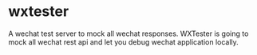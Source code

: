 # wxtester
A wechat test server to mock all wechat responses. WXTester is going to mock all wechat rest api and let you debug wechat application locally.
